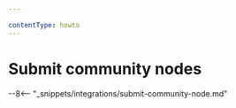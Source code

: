 ```yaml
---

contentType: howto
---
```


# Submit community nodes

--8<-- "_snippets/integrations/submit-community-node.md"
